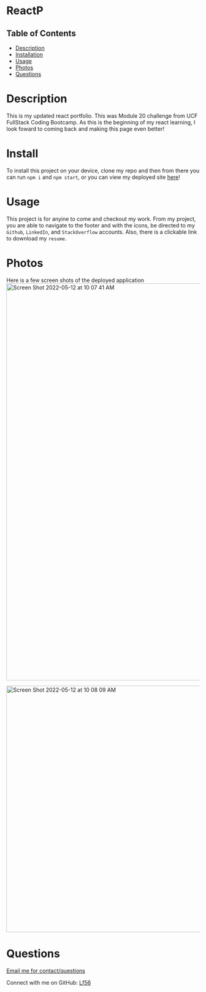 # ReactP


  ## Table of Contents
  - [Description](#Description)
  - [Installation](#Install)
  - [Usage](#Usage)
  - [Photos](#Photos)
  - [Questions](#Questions)

# Description
This is my updated react portfolio. This was Module 20 challenge from UCF FullStack Coding Bootcamp. As this is the beginning of my react learning, I look foward to coming back and making this page even better!

# Install
To install this project on your device, clone my repo and then from there you can run `npm i` and `npm start`, or you can view my deployed site [here](https://lf56.github.io/ReactP/)!

# Usage
This project is for anyine to come and checkout my work. From my project, you are able to navigate to the footer and with the icons, be directed to my `Github`, `LinkedIn`, and `StackOverflow` accounts. Also, there is a clickable link to download my `resume`. 
# Photos
Here is a few screen shots of the deployed application
<img width="1036" alt="Screen Shot 2022-05-12 at 10 07 41 AM" src="https://user-images.githubusercontent.com/94761193/168094785-29102ad1-f0f0-47ea-8884-e3a21d5f8543.png">
 
<img width="643" alt="Screen Shot 2022-05-12 at 10 08 09 AM" src="https://user-images.githubusercontent.com/94761193/168094839-3be1d382-8d78-4d4f-884b-6678f4e74c4e.png">


# Questions

[Email me for contact/questions](leah.fox7@gmail.com)

Connect with me on GitHub: [Lf56](https://github.com/Lf56)
